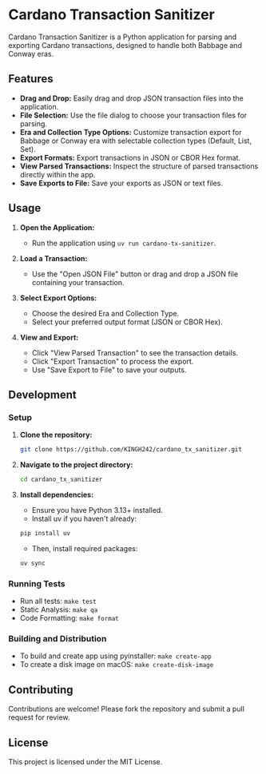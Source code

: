 # Cardano Transaction Sanitizer

Cardano Transaction Sanitizer is a Python application for parsing and exporting Cardano transactions, designed to handle both Babbage and Conway eras.

## Features

- **Drag and Drop:** Easily drag and drop JSON transaction files into the application.
- **File Selection:** Use the file dialog to choose your transaction files for parsing.
- **Era and Collection Type Options:** Customize transaction export for Babbage or Conway era with selectable collection types (Default, List, Set).
- **Export Formats:** Export transactions in JSON or CBOR Hex format.
- **View Parsed Transactions:** Inspect the structure of parsed transactions directly within the app.
- **Save Exports to File:** Save your exports as JSON or text files.

## Usage

1. **Open the Application:**
   - Run the application using `uv run cardano-tx-sanitizer`.

2. **Load a Transaction:**
   - Use the "Open JSON File" button or drag and drop a JSON file containing your transaction.

3. **Select Export Options:**
   - Choose the desired Era and Collection Type.
   - Select your preferred output format (JSON or CBOR Hex).

4. **View and Export:**
   - Click "View Parsed Transaction" to see the transaction details.
   - Click "Export Transaction" to process the export.
   - Use "Save Export to File" to save your outputs.

## Development

### Setup

1. **Clone the repository:**

   ```bash
   git clone https://github.com/KINGH242/cardano_tx_sanitizer.git
   ```

2. **Navigate to the project directory:**

   ```bash
   cd cardano_tx_sanitizer
   ```

3. **Install dependencies:**

   - Ensure you have Python 3.13+ installed.
   - Install uv if you haven't already:

   ```bash
   pip install uv
   ```

   - Then, install required packages:

   ```bash
   uv sync
   ```

### Running Tests

- Run all tests: `make test`
- Static Analysis: `make qa`
- Code Formatting: `make format`

### Building and Distribution

- To build and create app using pyinstaller: `make create-app`
- To create a disk image on macOS: `make create-disk-image`

## Contributing

Contributions are welcome! Please fork the repository and submit a pull request for review.

## License

This project is licensed under the MIT License.
